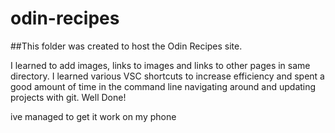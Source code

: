 # odin-recipes

##This folder was created to host the Odin Recipes site.

I learned to add images, links to images and links to other pages in same directory. I learned various VSC shortcuts to increase efficiency and spent a good amount of time in the command line navigating around and updating projects with git. Well Done!

ive managed to get it work on my phone